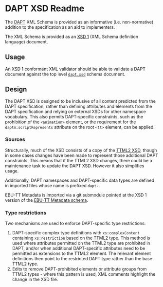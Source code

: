 # DAPT XSD Readme

The [DAPT](https://www.w3.org/TR/dapt/) XML Schema is provided as an informative (i.e. non-normative) addition
to the specification as an aid to implementers.

The XML Schema is provided as an [XSD 1](https://www.w3.org/TR/xmlschema-1/) (XML Schema definition language) document.

## Usage

An XSD 1 conformant XML validator should be able to validate a DAPT document against the top level [`dapt.xsd`](dapt.xsd)
schema document.

## Design

The DAPT XSD is designed to be inclusive of all content predicted from the DAPT specification,
rather than defining attributes and elements from the DAPT specification
and relying on external XSDs for other namespace vocabulary.
This also permits DAPT-specific constraints, such as the prohibition of the `<animation>` element,
or the requirement for the `daptm:scriptRepresents` attribute on the root `<tt>` element,
can be applied.

### Sources

Structurally, much of the XSD consists of a copy of the [TTML2 XSD](https://github.com/w3c/ttml2/tree/main/spec/xsd), though in some cases changes have been
made to represent those additional DAPT constraints.
This means that if the TTML2 XSD changes, there could be a maintenance task to update the DAPT XSD.
However it also simplifies usage.

Additionally, DAPT namespaces and DAPT-specific data types are defined in imported files whose name is prefixed `dapt-`.

EBU-TT Metadata is imported via a git submodule pointed at the XSD 1 version of the
[EBU-TT Metadata schema](https://github.com/ebu/ebu-tt-m-xsd/tree/issue-0030-schema-v1).

### Type restrictions

Two mechanisms are used to enforce DAPT-specific type restrictions:

1. DAPT-specific complex type definitions with `xs:complexContent` containing `xs:restriction` based on the TTML2 type.
This method is used where attributes permitted on the TTML2 type are prohibited in DAPT, and/or when additional
DAPT-specific attributes need to be permitted as extensions to the TTML2 element.
The relevant element definitions then point to the restricted DAPT type rather than the base TTML2 type.
2. Edits to remove DAPT-prohibited elements or attribute groups from TTML2 types - where this
pattern is used, XML comments highlight the change in the XSD file.


